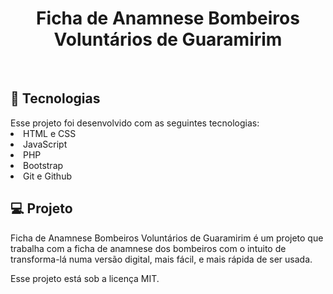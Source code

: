 <h1 align="center"> Ficha de Anamnese Bombeiros Voluntários de Guaramirim </h1>

<br>
<h2>🚀 Tecnologias</h2>
Esse projeto foi desenvolvido com as seguintes tecnologias:
<br>
<lu>
<li>HTML e CSS</li>
<li>JavaScript</li>
<li>PHP</li>
<li>Bootstrap</li>
<li>Git e Github</li>

<h2>💻 Projeto</h2>

Ficha de Anamnese Bombeiros Voluntários de Guaramirim é um projeto que trabalha com a ficha de anamnese dos bombeiros com o intuito de transforma-lá numa versão digital, mais fácil, e mais rápida de ser usada.

Esse projeto está sob a licença MIT.
